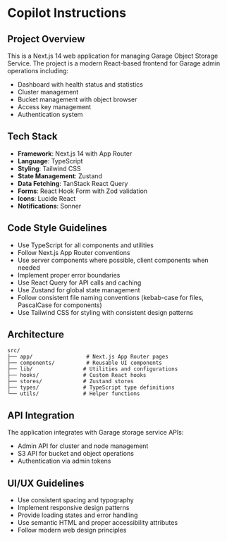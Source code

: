 # Copilot Instructions

<!-- Use this file to provide workspace-specific custom instructions to Copilot. For more details, visit https://code.visualstudio.com/docs/copilot/copilot-customization#_use-a-githubcopilotinstructionsmd-file -->

## Project Overview

This is a Next.js 14 web application for managing Garage Object Storage Service. The project is a modern React-based frontend for Garage admin operations including:

- Dashboard with health status and statistics
- Cluster management
- Bucket management with object browser
- Access key management
- Authentication system

## Tech Stack

- **Framework**: Next.js 14 with App Router
- **Language**: TypeScript
- **Styling**: Tailwind CSS
- **State Management**: Zustand
- **Data Fetching**: TanStack React Query
- **Forms**: React Hook Form with Zod validation
- **Icons**: Lucide React
- **Notifications**: Sonner

## Code Style Guidelines

- Use TypeScript for all components and utilities
- Follow Next.js App Router conventions
- Use server components where possible, client components when needed
- Implement proper error boundaries
- Use React Query for API calls and caching
- Use Zustand for global state management
- Follow consistent file naming conventions (kebab-case for files, PascalCase for components)
- Use Tailwind CSS for styling with consistent design patterns

## Architecture

```
src/
├── app/                 # Next.js App Router pages
├── components/          # Reusable UI components
├── lib/                # Utilities and configurations
├── hooks/              # Custom React hooks
├── stores/             # Zustand stores
├── types/              # TypeScript type definitions
└── utils/              # Helper functions
```

## API Integration

The application integrates with Garage storage service APIs:

- Admin API for cluster and node management
- S3 API for bucket and object operations
- Authentication via admin tokens

## UI/UX Guidelines

- Use consistent spacing and typography
- Implement responsive design patterns
- Provide loading states and error handling
- Use semantic HTML and proper accessibility attributes
- Follow modern web design principles

